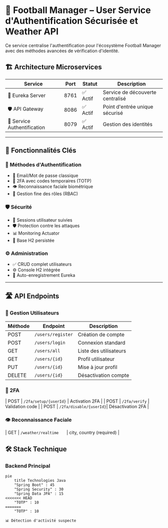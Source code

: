 # 🔐 Football Manager – User Service d'Authentification Sécurisée et Weather API

Ce service centralise l'authentification pour l'écosystème Football Manager avec des méthodes avancées de vérification d'identité.

## 🏗 Architecture Microservices

| Service                  | Port  | Statut | Description                          |
|--------------------------|-------|--------|--------------------------------------|
| 🧭 Eureka Server         | 8761  | ✅ Actif | Service de découverte centralisé     |
| 🛡️ API Gateway           | 8086  | ✅ Actif | Point d'entrée unique sécurisé       |
| 🔑 Service Authentification | 8079 | ✅ Actif | Gestion des identités                |


---

## 🌟 Fonctionnalités Clés

### 🔐 Méthodes d'Authentification
- 📧 Email/Mot de passe classique
- 🔢 2FA avec codes temporaires (TOTP)
- 👁️ Reconnaissance faciale biométrique
- 👥 Gestion fine des rôles (RBAC)

### 🛡️ Sécurité
- 🔄 Sessions utilisateur suivies
- 🛡️ Protection contre les attaques
- 📊 Monitoring Actuator
- 💾 Base H2 persistée

### ⚙️ Administration
- ✅ CRUD complet utilisateurs
- ⚙️ Console H2 intégrée
- 🔄 Auto-enregistrement Eureka

---

## 🛣 API Endpoints

### 👤 Gestion Utilisateurs
| Méthode | Endpoint               | Description                          |
|---------|------------------------|--------------------------------------|
| POST    | `/users/register`      | Création de compte                   |
| POST    | `/users/login`         | Connexion standard                   |
| GET     | `/users/all`           | Liste des utilisateurs               |
| GET     | `/users/{id}`          | Profil utilisateur                   |
| PUT     | `/users/{id}`          | Mise à jour profil                   |
| DELETE  | `/users/{id}`          | Désactivation compte                 |

### 🔐 2FA
| POST    | `/2fa/setup/{userId}`  | Activation 2FA                       |
| POST    | `/2fa/verify`          | Validation code                      |
| POST    | `/2fa/disable/{userId}`| Désactivation 2FA                    |

### 👁️ Reconnaissance Faciale
| GET    | `/weather/realtime	` | city, country (required) |


## 🛠 Stack Technique

### Backend Principal
```mermaid
pie
    title Technologies Java
    "Spring Boot" : 45
    "Spring Security" : 30
    "Spring Data JPA" : 15
<<<<<<< HEAD
    "TOTP" : 10
=======
    "TOTP" : 10

📊 Détection d'activité suspecte
